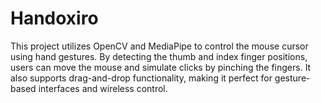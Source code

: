 # Handoxiro
This project utilizes OpenCV and MediaPipe to control the mouse cursor using hand gestures. By detecting the thumb and index finger positions, users can move the mouse and simulate clicks by pinching the fingers. It also supports drag-and-drop functionality, making it perfect for gesture-based interfaces and wireless control.
